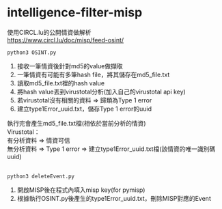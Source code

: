 # intelligence-filter-misp

使用CIRCL.lu的公開情資做解析 <br>
https://www.circl.lu/doc/misp/feed-osint/ <br>

```
python3 OSINT.py
```
1. 接收一筆情資後針對md5的value做擷取
2. 一筆情資有可能有多筆hash file，將其儲存在md5_file.txt
3. 讀取md5_file.txt裡的hash value
4. 將hash value丟到virustotal分析(加入自己的virustotal api key)
5. 若virustotal沒有相關的資料 => 歸類為Type 1 error
6. 建立type1Error_uuid.txt，儲存Type 1 error的uuid

執行完會產生md5_file.txt檔(相依於當前分析的情資)<br>
Virustotal：<br>
有分析資料 => 情資可信<br>
無分析資料 => Type 1 error => 建立type1Error_uuid.txt檔(該情資的唯一識別碼uuid)<br><br>

```
python3 deleteEvent.py
```
1. 開啟MISP後在程式內填入misp key(for pymisp)
2. 根據執行OSINT.py後產生的type1Error_uuid.txt，刪除MISP對應的Event